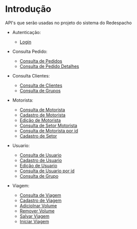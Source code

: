 
# Introdução 
API's que serão usadas no projeto do sistema do Redespacho 
* Autenticação:
    * [Login](Login/Login.md)

* Consulta Pedido:
    * [Consulta de Pedidos](ConsultaPedidos/ConsultaPedidos.md)
    * [Consulta de Pedido Detalhes](ConsultaPedidos/ConsultaPedidosDetalhe.md)

* Consulta Clientes:
    * [Consulta de Clientes](ConsultaClientes/ConsultaClientes.md)
    * [Consulta de Grupos](ConsultaClientes/ConsultaGrupos.md)

 * Motorista:
    * [Consulta de Motorista](ConsultaMotorista/ConsultaMotorista.md)
    * [Cadastro de Motorista](ConsultaMotorista/CadastroMotorista.md)
    * [Edição de Motorista](ConsultaMotorista/EditarMotorista.md)
    * [Consulta de Setor Motorista](ConsultaSetores/ConsultaSetorMotorista.md)
    * [Consulta de Motorista por id](ConsultaMotorista/ConsultarMotoristaId.md)
    * [Cadastro de Setor](ConsultaSetores/CadastrarSetor.md)

* Usuario:
    * [Consulta de Usuario](ConsultaUsuario/ConsultaUsuario.md)
    * [Cadastro de Usuario](ConsultaUsuario/CadastroUsuario.md)
    * [Edição de Usuario](ConsultaUsuario/EditarUsuario.md)
    * [Consulta de Usuario por id](ConsultaUsuario/ConsultarUsuarioId.md)
    * [Consulta de Grupo](ConsultaUsuario/ConsultaGrupos.md)

* Viagem:
    * [Consulta de Viagem](ConsultaViagem/ConsultarViagem.md)
    * [Cadastro de Viagem](ConsultaViagem/CadastrarViagem.md)
    * [Adiciolnar Volume](ConsultaViagem/AdicionarVolume.md)
    * [Remover Volume](ConsultaViagem/RemoverVolume.md)
    * [Salvar Viagem](ConsultaViagem/RoteirizarViagem.md)
    * [Iniciar Viagem](ConsultaViagem/IniciarViagem.md)
    <!-- * [Edição de Viagem](ConsultaUsuario/EditarUsuario.md) -->
    <!-- * [Consulta de Viagem por id](ConsultaUsuario/ConsultarUsuarioId.md) -->